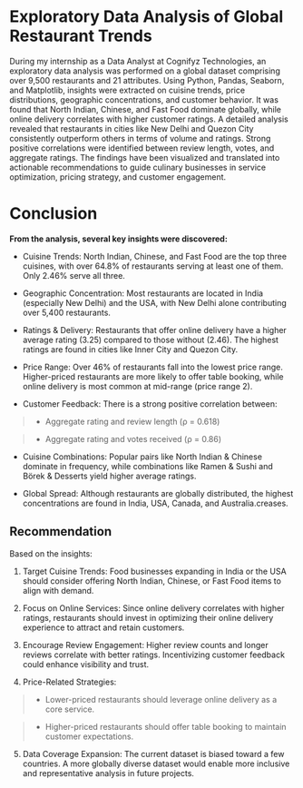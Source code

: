 # Exploratory Data Analysis of Global Restaurant Trends
During my internship as a Data Analyst at Cognifyz Technologies, an exploratory data analysis was performed on a global dataset comprising over 9,500 restaurants and 21 attributes. Using Python, Pandas, Seaborn, and Matplotlib, insights were extracted on cuisine trends, price distributions, geographic concentrations, and customer behavior. It was found that North Indian, Chinese, and Fast Food dominate globally, while online delivery correlates with higher customer ratings. A detailed analysis revealed that restaurants in cities like New Delhi and Quezon City consistently outperform others in terms of volume and ratings. Strong positive correlations were identified between review length, votes, and aggregate ratings. The findings have been visualized and translated into actionable recommendations to guide culinary businesses in service optimization, pricing strategy, and customer engagement.


# Conclusion
**From the analysis, several key insights were discovered:**

- Cuisine Trends: North Indian, Chinese, and Fast Food are the top three cuisines, with over 64.8% of restaurants serving at least one of them. Only 2.46% serve all three.

- Geographic Concentration: Most restaurants are located in India (especially New Delhi) and the USA, with New Delhi alone contributing over 5,400 restaurants.

- Ratings & Delivery: Restaurants that offer online delivery have a higher average rating (3.25) compared to those without (2.46). The highest ratings are found in cities like Inner City and Quezon City.

- Price Range: Over 46% of restaurants fall into the lowest price range. Higher-priced restaurants are more likely to offer table booking, while online delivery is most common at mid-range (price range 2).

- Customer Feedback: There is a strong positive correlation between:

> - Aggregate rating and review length (ρ = 0.618)

> - Aggregate rating and votes received (ρ = 0.86)

- Cuisine Combinations: Popular pairs like North Indian & Chinese dominate in frequency, while combinations like Ramen & Sushi and Börek & Desserts yield higher average ratings.

- Global Spread: Although restaurants are globally distributed, the highest concentrations are found in India, USA, Canada, and Australia.creases.

## **Recommendation**
Based on the insights:

1. Target Cuisine Trends: Food businesses expanding in India or the USA should consider offering North Indian, Chinese, or Fast Food items to align with demand.

2. Focus on Online Services: Since online delivery correlates with higher ratings, restaurants should invest in optimizing their online delivery experience to attract and retain customers.

3. Encourage Review Engagement: Higher review counts and longer reviews correlate with better ratings. Incentivizing customer feedback could enhance visibility and trust.

4. Price-Related Strategies:

> * Lower-priced restaurants should leverage online delivery as a core service.

> * Higher-priced restaurants should offer table booking to maintain customer expectations.

5. Data Coverage Expansion: The current dataset is biased toward a few countries. A more globally diverse dataset would enable more inclusive and representative analysis in future projects.

